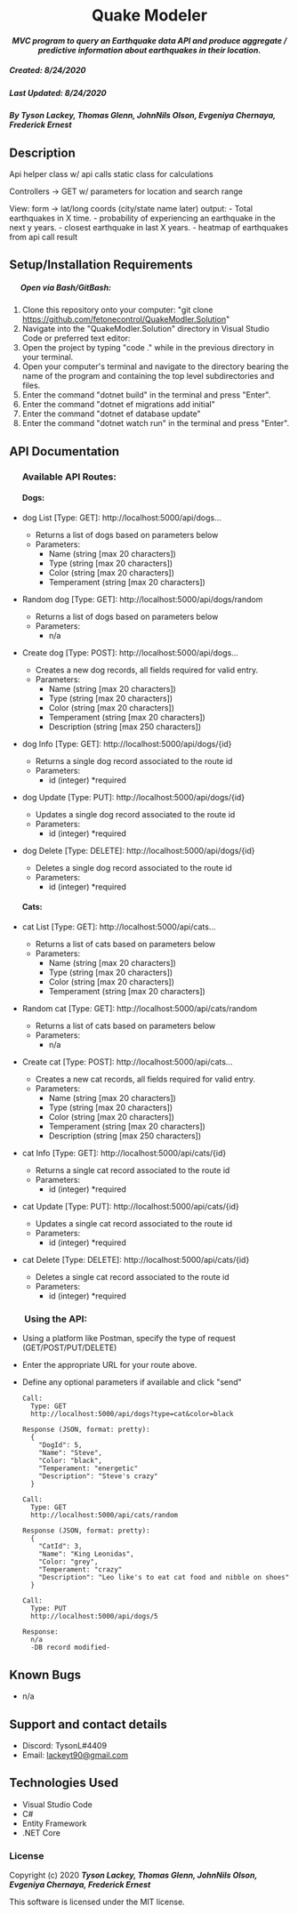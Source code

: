 <h1 align="center"><strong>Quake Modeler</strong></h1>

<h4 align="center"><em>MVC program to query an Earthquake data API and produce aggregate / predictive information about earthquakes in their location.</em></h4>


##### __Created:__ 8/24/2020
##### __Last Updated:__ 8/24/2020 
##### By _**Tyson Lackey, Thomas Glenn, JohnNils Olson, Evgeniya Chernaya, Frederick Ernest**_  


## Description

Api helper class w/ api calls
static class for calculations



Controllers -> GET w/ parameters for location and search range




View:
form -> lat/long coords (city/state name later)
output: - Total earthquakes in X time.
        - probability of experiencing an earthquake in the next y years.
        - closest earthquake in last X years.
        - heatmap of earthquakes from api call result

## Setup/Installation Requirements

##### &nbsp;&nbsp;&nbsp;&nbsp;&nbsp;&nbsp;Open via Bash/GitBash:

1. Clone this repository onto your computer:
    "git clone https://github.com/fetonecontrol/QuakeModler.Solution"
2. Navigate into the "QuakeModler.Solution" directory in Visual Studio Code or preferred text editor:
3. Open the project by typing "code ." while in the previous directory in your terminal.
4. Open your computer's terminal and navigate to the directory bearing the name of the program and containing the top level subdirectories and files.
5. Enter the command "dotnet build" in the terminal and press "Enter".
6. Enter the command "dotnet ef migrations add initial"
7. Enter the command "dotnet ef database update"
6. Enter the command "dotnet watch run" in the terminal and press "Enter".

## API Documentation

### &nbsp;&nbsp;&nbsp;&nbsp;&nbsp;&nbsp;Available API Routes:

#### &nbsp;&nbsp;&nbsp;&nbsp;&nbsp;&nbsp; Dogs:
  * dog List [Type: GET]: http://<span></span>localhost:5000/api/dogs...
    * Returns a list of dogs based on parameters below
    * Parameters:
      - Name (string [max 20 characters])
      - Type (string [max 20 characters])
      - Color (string [max 20 characters])
      - Temperament (string [max 20 characters])

  * Random dog [Type: GET]: http://<span></span>localhost:5000/api/dogs/random
    * Returns a list of dogs based on parameters below
    * Parameters:
      - n/a

  * Create dog [Type: POST]: http://<span></span>localhost:5000/api/dogs...
    * Creates a new dog records, all fields required for valid entry.
    * Parameters:
      - Name (string [max 20 characters])
      - Type (string [max 20 characters])
      - Color (string [max 20 characters])
      - Temperament (string [max 20 characters])
      - Description (string [max 250 characters])

  * dog Info [Type: GET]: http://<span></span>localhost:5000/api/dogs/{id}
    * Returns a single dog record associated to the route id
    * Parameters:
      - id (integer) *required

  * dog Update [Type: PUT]: http://<span></span>localhost:5000/api/dogs/{id}
    * Updates a single dog record associated to the route id
    * Parameters:
      - id (integer) *required

  * dog Delete [Type: DELETE]: http://<span></span>localhost:5000/api/dogs/{id}
    * Deletes a single dog record associated to the route id
    * Parameters:
      - id (integer) *required

#### &nbsp;&nbsp;&nbsp;&nbsp;&nbsp;&nbsp; Cats:
  * cat List [Type: GET]: http://<span></span>localhost:5000/api/cats...
    * Returns a list of cats based on parameters below
    * Parameters:
      - Name (string [max 20 characters])
      - Type (string [max 20 characters])
      - Color (string [max 20 characters])
      - Temperament (string [max 20 characters])

  * Random cat [Type: GET]: http://<span></span>localhost:5000/api/cats/random
    * Returns a list of cats based on parameters below
    * Parameters:
      - n/a

  * Create cat [Type: POST]: http://<span></span>localhost:5000/api/cats...
    * Creates a new cat records, all fields required for valid entry.
    * Parameters:
      - Name (string [max 20 characters])
      - Type (string [max 20 characters])
      - Color (string [max 20 characters])
      - Temperament (string [max 20 characters])
      - Description (string [max 250 characters])

  * cat Info [Type: GET]: http://<span></span>localhost:5000/api/cats/{id}
    * Returns a single cat record associated to the route id
    * Parameters:
      - id (integer) *required

  * cat Update [Type: PUT]: http://<span></span>localhost:5000/api/cats/{id}
    * Updates a single cat record associated to the route id
    * Parameters:
      - id (integer) *required

  * cat Delete [Type: DELETE]: http://<span></span>localhost:5000/api/cats/{id}
    * Deletes a single cat record associated to the route id
    * Parameters:
      - id (integer) *required

### &nbsp;&nbsp;&nbsp;&nbsp;&nbsp;&nbsp; Using the API:

  * Using a platform like Postman, specify the type of request (GET/POST/PUT/DELETE)
  * Enter the appropriate URL for your route above.
  * Define any optional parameters if available and click "send"

      ```
      Call:
        Type: GET
        http://localhost:5000/api/dogs?type=cat&color=black

      Response (JSON, format: pretty):
        {
          "DogId": 5,
          "Name": "Steve",
          "Color: "black",
          "Temperament: "energetic"
          "Description": "Steve's crazy"
        }
      ```
      
      ```
      Call:
        Type: GET
        http://localhost:5000/api/cats/random
      
      Response (JSON, format: pretty):
        {
          "CatId": 3,
          "Name": "King Leonidas",
          "Color: "grey",
          "Temperament: "crazy"
          "Description": "Leo like's to eat cat food and nibble on shoes"
        }
      ```

      ```
      Call:
        Type: PUT
        http://localhost:5000/api/dogs/5

      Response:
        n/a
        -DB record modified-
      ```

## Known Bugs

* n/a

## Support and contact details

* Discord: TysonL#4409
* Email: lackeyt90@gmail.com


## Technologies Used

* Visual Studio Code
* C#
* Entity Framework
* .NET Core

### License

Copyright (c) 2020 **_Tyson Lackey, Thomas Glenn, JohnNils Olson, Evgeniya Chernaya, Frederick Ernest_**

This software is licensed under the MIT license.